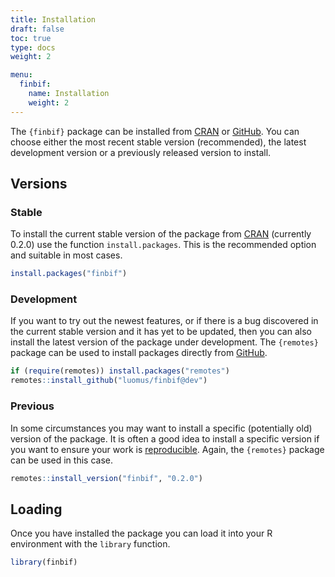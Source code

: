 ```yaml
---
title: Installation
draft: false
toc: true
type: docs
weight: 2

menu:
  finbif:
    name: Installation
    weight: 2
---
```


[CRAN]: https://cran.r-project.org
[GitHub]: https://github.com


The `{finbif}` package can be installed from [CRAN] or [GitHub]. You can choose
either the most recent stable version (recommended), the latest development 
version or a previously released version to install.

## Versions
### Stable
To install the current stable version of the package from [CRAN] (currently
0.2.0) use the function
`install.packages`. This is the recommended option and suitable in most cases.

```r
install.packages("finbif")
```

### Development
If you want to try out the newest features, or if there is a bug discovered
in the current stable version and it has yet to be updated, then you can also
install the latest version of the package under development. The `{remotes}`
package can be used to install packages directly from [GitHub].

```r
if (require(remotes)) install.packages("remotes")
remotes::install_github("luomus/finbif@dev")
```

### Previous
In some circumstances you may want to install a specific (potentially old)
version of the package. It is often a good idea to install a specific version
if you want to ensure your work is
[reproducible](https://www.practicereproducibleresearch.org/). Again, the
`{remotes}` package can be used in this case.

```r
remotes::install_version("finbif", "0.2.0")
```

## Loading
Once you have installed the package you can load it into your R environment with
the `library` function.

```r
library(finbif)
```
